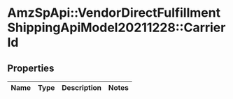 # AmzSpApi::VendorDirectFulfillmentShippingApiModel20211228::CarrierId

## Properties
Name | Type | Description | Notes
------------ | ------------- | ------------- | -------------

